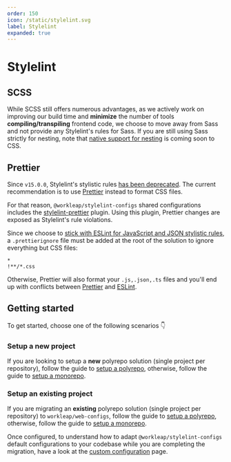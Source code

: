 ```yaml
---
order: 150
icon: /static/stylelint.svg
label: Stylelint
expanded: true
---
```


# Stylelint

<!-- !!!warning Before you continue...

The preferred way for using `@workleap/stylelint-configs` is **not** by installing the library manually, but rather by **scaffolding** your application with Workleap's [foundry-cli](https://github.com/gsoft-inc/wl-foundry-cli).

+++ pnpm
```bash
pnpm create @workleap/project@latest <output-directory>
```
+++ yarn
```bash
yarn create @workleap/project@latest <output-directory>
```
+++ npm
```bash
npm create @workleap/project@latest <output-directory>
```
+++
!!! -->

## SCSS

While SCSS still offers numerous advantages, as we actively work on improving our build time and **minimize** the number of tools **compiling/transpiling** frontend code, we choose to move away from Sass and not provide any Stylelint's rules for Sass. If you are still using Sass strictly for nesting, note that [native support for nesting](https://www.w3.org/TR/css-nesting-1/) is coming soon to CSS.

## Prettier

Since `v15.0.0`, Stylelint's stylistic rules [has been deprecated](https://stylelint.io/migration-guide/to-15#deprecated-stylistic-rules). The current recommendation is to use [Prettier](https://prettier.io/) instead to format CSS files.

For that reason, `@workleap/stylelint-configs` shared configurations includes the [stylelint-prettier](https://github.com/prettier/stylelint-prettier) plugin. Using this plugin, Prettier changes are exposed as Stylelint's rule violations.

Since we choose to [stick with ESLint for JavaScript and JSON stylistic rules](../eslint/default.md#prettier), a `.prettierignore` file must be added at the root of the solution to ignore everything but CSS files:

``` .prettierignore
*
!**/*.css
```

Otherwise, Prettier will also format your `.js,.json,.ts` files and you'll end up with conflicts between [Prettier](https://prettier.io/) and [ESLint](https://eslint.org/).

## Getting started

To get started, choose one of the following scenarios :point_down:

### Setup a new project

If you are looking to setup a **new** polyrepo solution (single project per repository), follow the guide to [setup a polyrepo](setup-polyrepo.md), otherwise, follow the guide to [setup a monorepo](setup-monorepo.md).

### Setup an existing project

If you are migrating an **existing** polyrepo solution (single project per repository) to `workleap/web-configs`, follow the guide to [setup a polyrepo](setup-polyrepo.md), otherwise, follow the guide to [setup a monorepo](setup-monorepo.md).

Once configured, to understand how to adapt `@workleap/stylelint-configs` default configurations to your codebase while you are completing the migration, have a look at the [custom configuration](custom-configuration.md) page.
